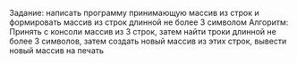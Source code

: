 Задание: написать программу принимающую массив из строк и формировать массив из строк длинной не более 3 символом
Алгоритм: Принять с консоли массив из 3 строк, затем найти троки длинной не более 3 символов, затем создать новый массив из этих строк, вывести новый массив на печать
